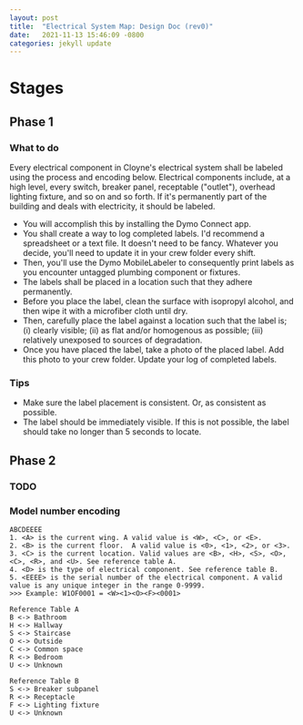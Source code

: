 ```yaml
---
layout: post
title:  "Electrical System Map: Design Doc (rev0)"
date:   2021-11-13 15:46:09 -0800
categories: jekyll update
---
```

# Stages
## Phase 1
### What to do
Every electrical component in Cloyne's electrical system shall be labeled using the process and encoding below. Electrical components include, at a high level, every switch, breaker panel, receptable ("outlet"), overhead lighting fixture, and so on and so forth. If it's permanently part of the building and deals with electricity, it should be labeled.
* You will accomplish this by installing the Dymo Connect app. 
* You shall create a way to log completed labels. I'd recommend a spreadsheet or a text file. It doesn't need to be fancy. Whatever you decide, you'll need to update it in your crew folder every shift.
* Then, you'll use the Dymo MobileLabeler to consequently print labels as you encounter untagged plumbing component or fixtures. 
* The labels shall be placed in a location such that they adhere permanently. 
* Before you place the label, clean the surface with isopropyl alcohol, and then wipe it with a microfiber cloth until dry. 
* Then, carefully place the label against a location such that the label is; (i) clearly visible; (ii) as flat and/or homogenous as possible; (iii) relatively unexposed to sources of degradation. 
* Once you have placed the label, take a photo of the placed label. Add this photo to your crew folder. Update your log of completed labels.

### Tips
* Make sure the label placement is consistent. Or, as consistent as possible.
* The label should be immediately visible. If this is not possible, the label should take no longer than 5 seconds to locate.


## Phase 2
### TODO


### Model number encoding
~~~
ABCDEEEE
1. <A> is the current wing. A valid value is <W>, <C>, or <E>.
2. <B> is the current floor.  A valid value is <0>, <1>, <2>, or <3>.
3. <C> is the current location. Valid values are <B>, <H>, <S>, <O>, <C>, <R>, and <U>. See reference table A.
4. <D> is the type of electrical component. See reference table B.
5. <EEEE> is the serial number of the electrical component. A valid value is any unique integer in the range 0-9999. 
>>> Example: W1OF0001 = <W><1><O><F><0001>

Reference Table A
B <-> Bathroom
H <-> Hallway
S <-> Staircase
O <-> Outside
C <-> Common space
R <-> Bedroom
U <-> Unknown

Reference Table B
S <-> Breaker subpanel
R <-> Receptacle
F <-> Lighting fixture
U <-> Unknown
~~~

